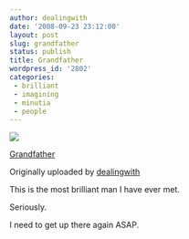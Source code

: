 ```yaml
---
author: dealingwith
date: '2008-09-23 23:12:00'
layout: post
slug: grandfather
status: publish
title: Grandfather
wordpress_id: '2802'
categories:
 - brilliant
 - imagining
 - minutia
 - people
---
```


[![][1]][2]

[Grandfather][3]

Originally uploaded by [dealingwith][4]

This is the most brilliant man I have ever met.


Seriously.


I need to get up there again ASAP.

   [1]: http://farm4.static.flickr.com/3043/2884292924_1cc8f2ca7a_m.jpg

   [2]: http://www.flickr.com/photos/dealingwith/2884292924/ (photo sharing)

   [3]: http://www.flickr.com/photos/dealingwith/2884292924/

   [4]: http://www.flickr.com/people/dealingwith/

